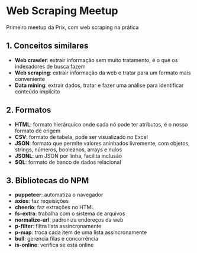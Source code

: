 # Web Scraping Meetup

Primeiro meetup da Prix, com web scraping na prática

## 1. Conceitos similares

 - **Web crawler**: extrair informação sem muito tratamento, é o que os indexadores de busca fazem
 - **Web scraping**: extrair informação da web e tratar para um formato mais conveniente
 - **Data mining**: extrair dados, tratar e fazer uma análise para identificar conteúdo implícito

## 2. Formatos

 - **HTML**: formato hierárquico onde cada nó pode ter atributos, é o nosso formato de origem
 - **CSV**: formato de tabela, pode ser visualizado no Excel
 - **JSON**: formato que permite valores aninhados livremente, com objetos, strings, números, booleanos, arrays e nulos
 - **JSONL**: um JSON por linha, facilita inclusão
 - **SQL**: formato de banco de dados relacional

## 3. Bibliotecas do NPM

 - **puppeteer**: automatiza o navegador
 - **axios**: faz requisições
 - **cheerio**: faz extrações no HTML
 - **fs-extra**: trabalha com o sistema de arquivos
 - **normalize-url**: padroniza endereços da web
 - **p-filter**: filtra lista assincronamente
 - **p-map**: troca cada item de uma lista assincronamente 
 - **bull**: gerencia filas e concorrência
 - **is-online**: verifica se está online
